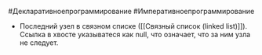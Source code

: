 #Декларативноепрограммирование #Императивноепрограммирование 

* Последний узел в связном списке ([[Связный список (linked list)]]). Ссылка в хвосте указыватеся как null, что означает, что за ним узла не следует.
